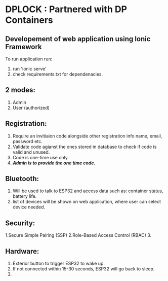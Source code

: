 # DPLOCK : Partnered with DP Containers

Developement of web application using Ionic Framework
--
To run application run: 
1. run 'ionic serve'
2. check requirements.txt for dependenacies.

2 modes:
-
1. Admin
2. User (authorized)

Registration:
-
1. Require an invitiaion code alongside other registration info name, email, password etc.
2. Validate code agianst the ones stored in database to check if code is valid and unused.
3. Code is one-time use only.
4. ***Admin is to provide the one time code.***

Bluetooth:
-
1. Will be used to talk to ESP32 and access data such as: container status, battery life.
3. list of devices will be shown on web application, where user can select device needed.
   
Security:
-
1.Secure Simple Pairing (SSP)
2.Role-Based Access Control (RBAC)
3.

Hardware:
-
1. Exterior button to trigger ESP32 to wake up.
2. If not connected within 15-30 seconds, ESP32 will go back to sleep.
3. 

